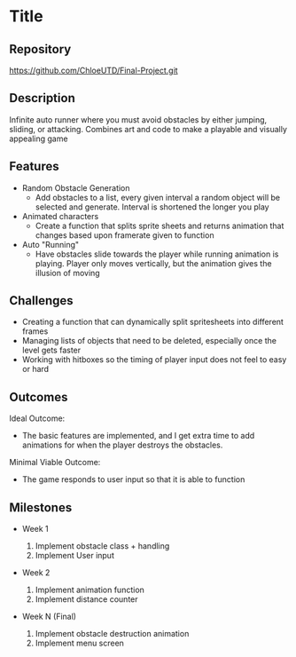 # Title

## Repository
<https://github.com/ChloeUTD/Final-Project.git>

## Description
Infinite auto runner where you must avoid obstacles by either jumping, sliding, or attacking. 
Combines art and code to make a playable and visually appealing game

## Features
- Random Obstacle Generation
	- Add obstacles to a list, every given interval a random object will be selected 
    and generate. Interval is shortened the longer you play
- Animated characters
	- Create a function that splits sprite sheets and returns animation that changes
    based upon framerate given to function
- Auto "Running"
	- Have obstacles slide towards the player while running animation is playing. Player
    only moves vertically, but the animation gives the illusion of moving

## Challenges
- Creating a function that can dynamically split spritesheets into different frames
- Managing lists of objects that need to be deleted, especially once the level gets faster
- Working with hitboxes so the timing of player input does not feel to easy or hard

## Outcomes
Ideal Outcome:
- The basic features are implemented, and I get extra time to add animations for 
when the player destroys the obstacles. 

Minimal Viable Outcome:
- The game responds to user input so that it is able to function

## Milestones

- Week 1
  1. Implement obstacle class + handling
  2. Implement User input

- Week 2
  1. Implement animation function
  2. Implement distance counter

- Week N (Final)
  1. Implement obstacle destruction animation
  2. Implement menu screen